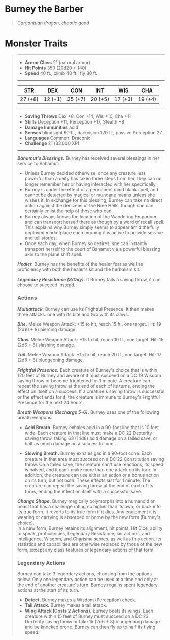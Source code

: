 # Burney the Barber
>*Gargantuan dragon, chaotic good*
# Monster Traits
>___
>- **Armor Class** 21 (natural armor)
>- **Hit Points** 350 (20d20 + 140)
>- **Speed** 40 ft., climb 40 ft., fly 80 ft.
>___
>|STR|DEX|CON|INT|WIS|CHA|
>|:---:|:---:|:---:|:---:|:---:|:---:|
>|27 (+8)|12 (+1)|25 (+7)|20 (+5)|17 (+3)|19 (+4)|
>___
>- **Saving Throws** Dex +8, Con +14, Wis +10, Cha +11
>- **Skills** Deception +11, Perception +17, Stealth +8
>- **Damage Immunities** acid
>- **Senses** blindsight 60 ft., darkvision 120 ft., passive Perception 27
>- **Languages** Common, Draconic
>- **Challenge** 21 (33,000 XP)
>___
>***Bahamut's Blessings.*** Burney has received several blessings in her service to Bahamut:  
>- Unless Burney decided otherwise, once any creature less powerful than a deity has taken three steps from her, they can no longer remember her or having interacted with her specifically.
>- Burney is under the effect of a permanent mind blank spell, and cannot be detected by magical or mundane means unless she wishes it. In exchange for this blessing, Burney can take no direct action against the denizens of the Nine Hells, though she can certainly enlist the help of those who can.
>- Burney always knows the location of the Wandering Emporium and can transport herself there as though by a word of recall spell. This explains why Burney simply seems to appear amid the fully deployed marketplace each morning it is active to provide service and tell stories.
>- Once each day, when Burney so desires, she can instantly transport herself to the court of Bahamut via a powerful blessing akin to the plane shift spell.
>
>***Healer.*** Burney has the benefits of the healer feat as well as proficiency with both the healer's kit and the herbalism kit.  
>
>***Legendary Resistance (3/Day).*** If Burney fails a saving throw, it can choose to succeed instead.  
>
>### Actions
>***Multiattack.*** Burney can use its Frightful Presence. It then makes three attacks: one with its bite and two with its claws.  
>
>***Bite.*** Melee Weapon Attack: +15 to hit, reach 15 ft., one target. Hit: 19 (2d10 + 8) piercing damage.  
>
>***Claw.*** Melee Weapon Attack: +15 to hit, reach 10 ft., one target. Hit: 15 (2d6 + 8) slashing damage.  
>
>***Tail.*** Melee Weapon Attack: +15 to hit, reach 20 ft., one target. Hit: 17 (2d8 + 8) bludgeoning damage.  
>
>***Frightful Presence.*** Each creature of Burney's choice that is within 120 feet of Burney and aware of it must succeed on a DC 19 Wisdom saving throw or become frightened for 1 minute. A creature can repeat the saving throw at the end of each of its turns, ending the effect on itself on a success. If a creature's saving throw is successful or the effect ends for it, the creature is immune to Burney's Frightful Presence for the next 24 hours.  
>
>***Breath Weapons (Recharge 5–6).*** Burney uses one of the following breath weapons.  
>- **Acid Breath.** Burney exhales acid in a 90-foot line that is 10 feet wide. Each creature in that line must make a DC 22 Dexterity saving throw, taking 63 (14d8) acid damage on a failed save, or half as much damage on a successful one.
>
>- **Slowing Breath.** Burney exhales gas in a 90-foot cone. Each creature in that area must succeed on a DC 22 Constitution saving throw. On a failed save, the creature can't use reactions, its speed is halved, and it can't make more than one attack on its turn. In addition, the creature can use either an action or a bonus action on its turn, but not both. These effects last for 1 minute. The creature can repeat the saving throw at the end of each of its turns, ending the effect on itself with a successful save.
>
>
>***Change Shape.*** Burney magically polymorphs into a humanoid or beast that has a challenge rating no higher than its own, or back into its true form. It reverts to its true form if it dies. Any equipment it is wearing or carrying is absorbed or borne by the new form (Burney's choice).  
>In a new form, Burney retains its alignment, hit points, Hit Dice, ability to speak, proficiencies, Legendary Resistance, lair actions, and Intelligence, Wisdom, and Charisma scores, as well as this action. Its statistics and capabilities are otherwise replaced by those of the new form, except any class features or legendary actions of that form.  
>
>### Legendary Actions
>Burney can take 3 legendary actions, choosing from the options below. Only one legendary action can be used at a time and only at the end of another creature's turn. Burney regains spent legendary actions at the start of its turn.
>
>- **Detect.** Burney makes a Wisdom (Perception) check.
>- **Tail Attack.** Burney makes a tail attack.
>- **Wing Attack (Costs 2 Actions).** Burney beats its wings. Each creature within 15 feet of Burney must succeed on a DC 23 Dexterity saving throw or take 15 (2d6 + 8) bludgeoning damage and be knocked prone. Burney can then fly up to half its flying speed.